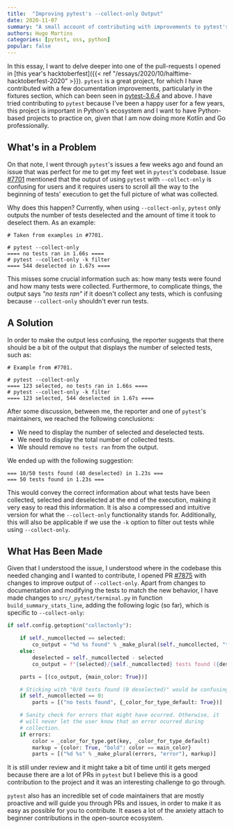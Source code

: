 ```yaml
---
title:  "Improving pytest's --collect-only Output"
date: 2020-11-07
summary: "A small account of contributing with improvements to pytest's 'collect-only' functionality. I have made a few changes in the way pytest processes the results of test collection, when using 'collect-only', based on feedback from an issue that was reported to pytest."
authors: Hugo Martins
categories: [pytest, oss, python]
popular: false
---
```


In this essay, I want to delve deeper into one of the pull-requests I opened in [this year's hacktoberfest]({{< ref  "/essays/2020/10/halftime-hacktoberfest-2020" >}}). `pytest` is a great project, for which I have contributed with a few documentation improvements, particularly in the fixtures section, which can been seen in [pytest-3.6.4](https://docs.pytest.org/en/latest/announce/release-3.6.4.html) and above. I have tried contributing to  `pytest` because I've been a happy user for a few years, this project is important in Python's ecosystem and I want to have Python-based projects to practice on, given that I am now doing more Kotlin and Go professionally.

## What's in a Problem

On that note, I went through `pytest`'s issues a few weeks ago and found an issue that was perfect for me to get my feet wet in `pytest`'s codebase. Issue [#7701](https://github.com/pytest-dev/pytest/issues/7701) mentioned that the output of using `pytest` with `--collect-only` is confusing for users and it requires users to scroll all the way to the beginning of tests' execution to get the full picture of what was collected.

Why does this happen? Currently, when using `--collect-only`, `pytest` only outputs the number of tests deselected and the amount of time it took to deselect them. As an example:

```shell
# Taken from examples in #7701.

# pytest --collect-only
==== no tests ran in 1.66s ====
# pytest --collect-only -k filter
==== 544 deselected in 1.67s ====
```

This misses some crucial information such as: how many tests were found and how many tests were collected. Furthermore, to complicate things, the output says _"no tests ran"_ if it doesn't collect any tests, which is confusing because `--collect-only` shouldn't ever run tests.

## A Solution

In order to make the output less confusing, the reporter suggests that there should be a bit of the output that displays the number of selected tests, such as:

```shell
# Example from #7701.

# pytest --collect-only
==== 123 selected, no tests ran in 1.66s ====
# pytest --collect-only -k filter
==== 123 selected, 544 deselected in 1.67s ====
```

After some discussion, between me, the reporter and one of `pytest`'s maintainers, we reached the following conclusions:

* We need to display the number of selected and deselected tests.
* We need to display the total number of collected tests.
* We should remove `no tests ran` from the output.

We ended up with the following suggestion: 

```shell
=== 10/50 tests found (40 deselected) in 1.23s ===
=== 50 tests found in 1.23s ===
```

This would convey the correct information about what tests have been collected, selected and deselected at the end of the execution, making it very easy to read this information. It is also a compressed and intuitive version for what the `--collect-only` functionality stands for. Additionally, this will also be applicable if we use the `-k` option to filter out tests while using `--collect-only`.

## What Has Been Made

Given that I understood the issue, I understood where in the codebase this needed changing and I wanted to contribute, I opened PR [#7875](https://github.com/pytest-dev/pytest/pull/7875) with changes to improve output of `--collect-only`. Apart from changes to documentation and modifying the tests to match the new behavior, I have made changes to `src/_pytest/terminal.py` in function `build_summary_stats_line`, adding the following logic (so far), which is specific to `--collect-only`:

```python
if self.config.getoption("collectonly"):

    if self._numcollected == selected:
        co_output = "%d %s found" % _make_plural(self._numcollected, "test")
    else:
        deselected = self._numcollected - selected
        co_output = f"{selected}/{self._numcollected} tests found ({deselected} deselected)"

    parts = [(co_output, {main_color: True})]

    # Sticking with "0/0 tests found (0 deselected)" would be confusing.
    if self._numcollected == 0:
        parts = [("no tests found", {_color_for_type_default: True})]

    # Sanity check for errors that might have ocurred. Otherwise, it
    # will never let the user know that an error ocurred during
    # collection.
    if errors:
        color = _color_for_type.get(key, _color_for_type_default)
        markup = {color: True, "bold": color == main_color}
        parts = [("%d %s" % _make_plural(errors, "error"), markup)]
```

It is still under review and it might take a bit of time until it gets merged because there are a lot of PRs in `pytest` but I believe this is a good contribution to the project and it was an interesting challenge to go through.

`pytest` also has an incredible set of code maintainers that are mostly proactive and will guide you through PRs and issues, in order to make it as easy as possible for you to contribute. It eases a lot of the anxiety attach to beginner contributions in the open-source ecosystem.
